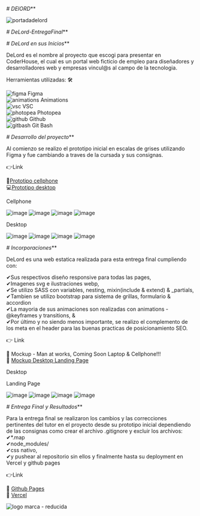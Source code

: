 *# DElORD***

![portadadelord](https://github.com/DIGORACCOON4279/DeLord-Preentrega3/assets/88150970/2e5541df-d457-4dad-ad0d-d85cc01b8ee3)
</br>



*# DeLord-EntregaFinal***


*# DeLord en sus Inicios***


DeLord es el nombre al proyecto que escogi para presentar en CoderHouse, el cual es un portal web ficticio de empleo para diseñadores y desarrolladores web y empresas vincul@s al campo de la tecnologia.</br>

Herramientas utilizadas: 🛠</br>

![figma](https://github.com/DIGORACCOON4279/EntregaFinal/assets/88150970/fca318c0-6b7d-4046-b0aa-55a83f0419a3) Figma</br>
![animations](https://github.com/DIGORACCOON4279/EntregaFinal/assets/88150970/2fdc31da-eb29-4247-90d3-0b5727606aa7) Animations</br>
![vsc](https://github.com/DIGORACCOON4279/EntregaFinal/assets/88150970/bd61bcc5-5a44-4c33-b675-d03bb01589c0) VSC</br>
![photopea](https://github.com/DIGORACCOON4279/EntregaFinal/assets/88150970/ceac05f4-c505-4889-85d0-60a1566fc4ef) Photopea</br>
![github](https://github.com/DIGORACCOON4279/EntregaFinal/assets/88150970/01f94f79-8e78-42f8-bc9a-2b6707a9a36d) Github</br>
![gitbash](https://github.com/DIGORACCOON4279/EntregaFinal/assets/88150970/3d2e83ec-bea3-47bf-a5a4-d9524e0406b0) Git Bash</br>



*# Desarrollo del proyecto***


Al comienzo se realizo el prototipo inicial en escalas de grises utilizando Figma y fue cambiando a traves de la cursada y sus consignas.

👉Link  </br>

📱[Prototipo cellphone](https://www.figma.com/proto/uA574xOChxtF5VhNTMiwAX/Delord?page-id=172%3A3037&type=design&node-id=176-2189&viewport=1677%2C1687%2C0.34&t=7u2bsnRTLdKVq25E-1&scaling=scale-down&starting-point-node-id=176%3A2189&mode=design)</br>
💻[Prototipo desktop](https://www.figma.com/proto/uA574xOChxtF5VhNTMiwAX/Delord?page-id=0%3A1&type=design&node-id=32-9&viewport=-818%2C-6106%2C0.4&t=N2PTUORlqXvggZVU-1&scaling=scale-down&starting-point-node-id=32%3A9&mode=design)</br>


Cellphone </br>

![image](https://github.com/DIGORACCOON4279/EntregaFinal/assets/88150970/795c580a-49ce-4e5d-9a01-78ccd92f494b)
![image](https://github.com/DIGORACCOON4279/EntregaFinal/assets/88150970/9355533f-d93d-4fee-b687-84b4b6ae791f)
![image](https://github.com/DIGORACCOON4279/EntregaFinal/assets/88150970/da209815-07ca-4539-a105-2a6dd2e52737)
![image](https://github.com/DIGORACCOON4279/EntregaFinal/assets/88150970/7dbc44d9-353a-4a01-86ef-dc0b06b5fae4)


Desktop </br>

![image](https://github.com/DIGORACCOON4279/EntregaFinal/assets/88150970/39db5102-3126-4b02-9f06-f04aee5583c6)
![image](https://github.com/DIGORACCOON4279/EntregaFinal/assets/88150970/4fdbfc34-5402-43df-8acd-fb59a1740b32)
![image](https://github.com/DIGORACCOON4279/EntregaFinal/assets/88150970/78a27b01-5ce7-46f6-a3f0-48984a264acd)
![image](https://github.com/DIGORACCOON4279/EntregaFinal/assets/88150970/1e65312d-87be-4876-9187-5feb59f45ca9)


*# Incorporaciones***

DeLord es una web estatica realizada para esta entrega final cumpliendo con:

✔Sus respectivos diseño responsive para todas las pages,</br>
✔Imagenes svg e ilustraciones webp,</br>
✔Se utilizo SASS con variables, nesting, mixin(include & extend) & _partials,</br>
✔Tambien se utilizo bootstrap para sistema de grillas, formulario & accordion </br>
✔La mayoria de sus animaciones son realizadas  con animations - @keyframes y transitions, &</br>
✔Por último y no siendo menos importante, se realizo el complemento de los meta en el header para las buenas practicas de posicionamiento SEO.</br>

👉  Link  </br>

🚧  Mockup - Man at works, Coming Soon Laptop & Cellphone!!! </br>
🚧  [Mockup Desktop Landing Page](https://www.figma.com/proto/uA574xOChxtF5VhNTMiwAX/Delord?page-id=0%3A1&type=design&node-id=172-7824&viewport=-818%2C-6106%2C0.4&t=86LgWki5e4UH7yzI-1&scaling=scale-down&starting-point-node-id=172%3A7824&mode=design)</br>


Desktop </br>

Landing Page

![image](https://github.com/DIGORACCOON4279/EntregaFinal/assets/88150970/a377aa72-b57d-477c-a65b-2a5944707d4e)
![image](https://github.com/DIGORACCOON4279/EntregaFinal/assets/88150970/43b55b41-15a5-4e74-99f2-fd0104ceb4ea)
![image](https://github.com/DIGORACCOON4279/EntregaFinal/assets/88150970/8b8772fb-fdfa-4e9a-8836-acec9cd0ea51)
![image](https://github.com/DIGORACCOON4279/EntregaFinal/assets/88150970/87344a98-ded0-4677-abf4-619224cc8261)


*# Entrega Final y Resultados***


Para la entrega final se realizaron los cambios y las correcciones pertinentes del tutor en el proyecto desde su prototipo inicial dependiendo de las consignas como crear el archivo .gitignore y excluir los archivos:</br>
✔*.map</br>
✔node_modules/ </br>
✔css nativo, </br>
✔y pushear al repositorio sin ellos y finalmente hasta su deployment en Vercel y github pages  </br>

👉Link  </br>

🚀  [Github Pages](https://digoraccoon4279.github.io/EntregaFinal/)</br>
🚀  [Vercel](https://delord.vercel.app/) </br>



![logo marca - reducida](https://github.com/DIGORACCOON4279/MercurioGUI/assets/88150970/e8492f0f-bf40-4810-ab83-fea9f0dfe61e)
